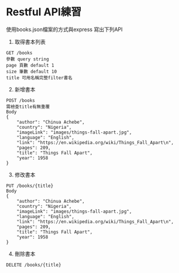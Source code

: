 # Restful API練習

使用books.json檔案的方式與express 寫出下列API

1. 取得書本列表

```
GET /books
參數 query string
page 頁數 default 1
size 筆數 default 10
title 可用名稱完整filter書名
```

2. 新增書本

```
POST /books
需檢查title有無重覆
Body
{
    "author": "Chinua Achebe",
    "country": "Nigeria",
    "imageLink": "images/things-fall-apart.jpg",
    "language": "English",
    "link": "https://en.wikipedia.org/wiki/Things_Fall_Apart\n",
    "pages": 209,
    "title": "Things Fall Apart",
    "year": 1958
}
```

3. 修改書本

```
PUT /books/{title}
Body
{
    "author": "Chinua Achebe",
    "country": "Nigeria",
    "imageLink": "images/things-fall-apart.jpg",
    "language": "English",
    "link": "https://en.wikipedia.org/wiki/Things_Fall_Apart\n",
    "pages": 209,
    "title": "Things Fall Apart",
    "year": 1958
}
```

4. 刪除書本

```
DELETE /books/{title}
```
